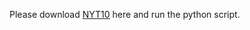 Please download [NYT10](https://github.com/gzmason/Relation-Extraction-Dataset-Finetuning/blob/main/OpenNRE/benchmark/download_nyt10m.sh) here and run the python script.
